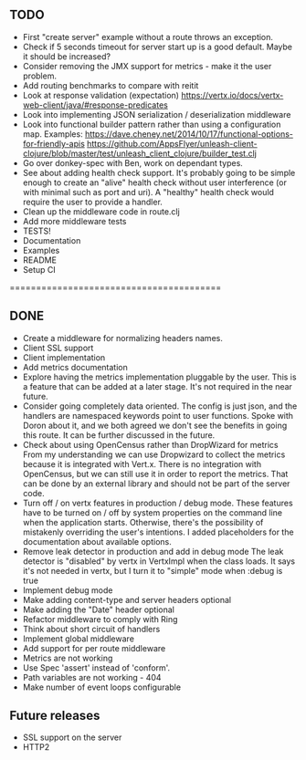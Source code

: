 
## TODO
- First "create server" example without a route throws an exception.
- Check if 5 seconds timeout for server start up is a good default. Maybe it should be increased? 
- Consider removing the JMX support for metrics - make it the user problem.
- Add routing benchmarks to compare with reitit 
- Look at response validation (expectation)
https://vertx.io/docs/vertx-web-client/java/#response-predicates
- Look into implementing JSON serialization / deserialization middleware
- Look into functional builder pattern rather than using a configuration map.
Examples:
https://dave.cheney.net/2014/10/17/functional-options-for-friendly-apis
https://github.com/AppsFlyer/unleash-client-clojure/blob/master/test/unleash_client_clojure/builder_test.clj
- Go over donkey-spec with Ben, work on dependant types.  
- See about adding health check support.
It's probably going to be simple enough to create an "alive" health check
without user interference (or with minimal such as port and uri).
A "healthy" health check would require the user to provide a handler. 
- Clean up the middleware code in route.clj
- Add more middleware tests
- TESTS!
- Documentation
- Examples
- README
- Setup CI

========================================

## DONE
- Create a middleware for normalizing headers names.
- Client SSL support
- Client implementation
- Add metrics documentation
- Explore having the metrics implementation pluggable by the user.
This is a feature that can be added at a later stage. It's not required in the near future.
- Consider going completely data oriented. The config is just json, and the handlers 
are namespaced keywords point to user functions.
Spoke with Doron about it, and we both agreed we don't see the benefits in going this route.
It can be further discussed in the future. 
- Check about using OpenCensus rather than DropWizard for metrics
From my understanding we can use Dropwizard to collect the metrics because it is 
integrated with Vert.x. There is no integration with OpenCensus, but we can still use it
in order to report the metrics. That can be done by an external library and should not be
part of the server code.
- Turn off / on vertx features in production / debug mode.
These features have to be turned on / off by system properties on the command line
when the application starts. Otherwise, there's the possibility of mistakenly overriding
the user's intentions. I added placeholders for the documentation about available options.
- Remove leak detector in production and add in debug mode
The leak detector is "disabled" by vertx in VertxImpl when the class loads.
It says it's not needed in vertx, but I turn it to "simple" mode when :debug is true  
- Implement debug mode
- Make adding content-type and server headers optional
- Make adding the "Date" header optional
- Refactor middleware to comply with Ring
- Think about short circuit of handlers
- Implement global middleware
- Add support for per route middleware 
- Metrics are not working
- Use Spec 'assert' instead of 'conform'.
- Path variables are not working - 404
- Make number of event loops configurable


## Future releases
- SSL support on the server
- HTTP2
